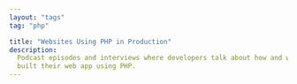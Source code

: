 ```yaml
---
layout: "tags"
tag: "php"

title: "Websites Using PHP in Production"
description:
  Podcast episodes and interviews where developers talk about how and why they
  built their web app using PHP.
---
```

